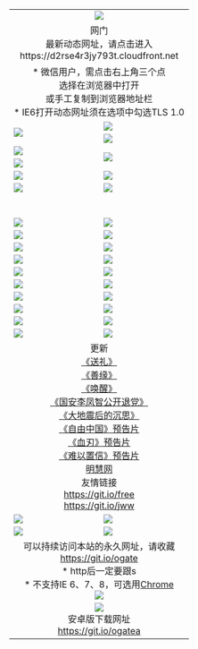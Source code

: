 ﻿<table>
  <tr></tr>
  <tr><td colspan=2 align=center><img src="https://cloud.githubusercontent.com/assets/11880933/13434984/f430fae2-e012-11e5-814f-c2df1e82b247.jpg" /></td></tr>
  <tr><td colspan=2 align=center>网门<br>最新动态网址，请点击进入
<br>https://d2rse4r3jy793t.cloudfront.net
    </td>
  </tr>
  <tr>
    <td colspan=2 align=center>* 微信用户，需点击右上角三个点<br>选择在浏览器中打开<br>或手工复制到浏览器地址栏
    <br>* IE6打开动态网址须在选项中勾选TLS 1.0</td>
  </tr>
  <tr>
    <td rowspan=2><a href="https://d2rse4r3jy793t.cloudfront.net/ogUP.aspx?name=11DKC.mp4&list=11DKC" target="_blank"><img src="https://d2rse4r3jy793t.cloudfront.net/Up/11DKC1.jpg" /></a></td> 
    <td><div><a href="https://d2rse4r3jy793t.cloudfront.net/ogUP.aspx?name=LRWS.mp4&list=LRWS" target="_blank"><img src="https://d2rse4r3jy793t.cloudfront.net/Up/LRWS.jpg" /></a></td>
   </tr>
  <tr>
    <td><a href="https://d2rse4r3jy793t.cloudfront.net/ogNiceVedio.aspx" target="_blank"><img src="https://d2rse4r3jy793t.cloudfront.net/Up/11TGKDY.jpg" /></a></td>
  </tr>
  <tr>
    <td><a href="https://d2rse4r3jy793t.cloudfront.net/ogUP.aspx?name=JQR.mp4&count=2" target="_blank"><img src="https://d2rse4r3jy793t.cloudfront.net/Up/JQR.jpg" /></a></td>   
    <td rowspan=2><a href="https://d2rse4r3jy793t.cloudfront.net/ogUP.aspx?name=JP.mp4&count=9" target="_blank"><img src="https://d2rse4r3jy793t.cloudfront.net/Up/JP.jpg" /></td>
  </tr>
  <tr>
    <td><a href="https://d2rse4r3jy793t.cloudfront.net/ogUP.aspx?name=WH.mp4" target="_blank"><img src="https://d2rse4r3jy793t.cloudfront.net/Up/WH.jpg" /></a></td>
  </tr>
  <tr>
    <td><a href="https://d2rse4r3jy793t.cloudfront.net/ogUP.aspx?name=SSZJ.mp4&list=SSZJ" target="_blank"><img src="https://d2rse4r3jy793t.cloudfront.net/Up/SSZJ.jpg" /></a></td>
    <td><a href="https://d2rse4r3jy793t.cloudfront.net/ogUP.aspx?name=1XQK.mp4&count=13" target="_blank"><img src="https://d2rse4r3jy793t.cloudfront.net/Up/1XQK.jpg" /></a</td>
  </tr>
  <tr>
    <td><a href="https://d2rse4r3jy793t.cloudfront.net/ogUP.aspx?name=ZY.mp4&count=2015|16" target="_blank"><img src="https://d2rse4r3jy793t.cloudfront.net/Up/ZY.jpg" /></a</td>
    <td><a href="https://d2rse4r3jy793t.cloudfront.net/ogUP.aspx?name=XTFY.mp4&count=B|2,A|24" target="_blank"><img src="https://d2rse4r3jy793t.cloudfront.net/Up/XTFY.jpg" /></a></td>
  </tr>
  <tr height="40">
  </tr>
  <tr>
    <td><a href="https://d2rse4r3jy793t.cloudfront.net/ogUP.aspx?name=4EE/QQ.mp4&list=4EEQQ" target="_blank"><img src="https://d2rse4r3jy793t.cloudfront.net/Up/4EE/QQ0.jpg"/></a></td>
    <td><a href="https://d2rse4r3jy793t.cloudfront.net/ogUP.aspx?name=4EE/HQ.mp4&list=4EEHQ" target="_blank"><img src="https://d2rse4r3jy793t.cloudfront.net/Up/4EE/HQ0.jpg"/></a></td>
  </tr>
  <tr>
    <td><a href="https://d2rse4r3jy793t.cloudfront.net/ogUP.aspx?name=4EE/ZG.mp4&list=4EEZG" target="_blank"><img src="https://d2rse4r3jy793t.cloudfront.net/Up/4EE/ZG0.jpg"/></a></td>
    <td><a href="https://d2rse4r3jy793t.cloudfront.net/ogUP.aspx?name=4EE/DJ.mp4&list=4EEDJ" target="_blank"><img src="https://d2rse4r3jy793t.cloudfront.net/Up/4EE/DJ0.jpg"/></a></td>
  </tr>
  <tr>
    <td><a href="https://d2rse4r3jy793t.cloudfront.net/ogUP.aspx?name=4EE/GX.mp4&list=4EEGX" target="_blank"><img src="https://d2rse4r3jy793t.cloudfront.net/Up/4EE/GX0.jpg"/></a></td>
    <td><a href="https://d2rse4r3jy793t.cloudfront.net/ogUP.aspx?name=4EE/HD.mp4&list=4EEHD" target="_blank"><img src="https://d2rse4r3jy793t.cloudfront.net/Up/4EE/HD0.jpg"/></a></td>
  </tr>
  <tr>
    <td><a href="https://d2rse4r3jy793t.cloudfront.net/ogUP.aspx?name=4EE/TX.mp4&list=4EETX" target="_blank"><img src="https://d2rse4r3jy793t.cloudfront.net/Up/4EE/TX0.jpg"/></a></td>
    <td><a href="https://d2rse4r3jy793t.cloudfront.net/ogUP.aspx?name=4EE/WZ.mp4&list=4EEWZ" target="_blank"><img src="https://d2rse4r3jy793t.cloudfront.net/Up/4EE/WZ0.jpg"/></a></td>
  </tr>
  <tr>
    <td><a href="https://d2rse4r3jy793t.cloudfront.net/onUP.aspx?name=https://d1pog55izwmvoe.cloudfront.net/" target="_blank"><img src="https://d2rse4r3jy793t.cloudfront.net/Up/0DTW.jpg"/></a></td>
    <td><a href="https://d2rse4r3jy793t.cloudfront.net/onUP.aspx?name=https://d240ns8up8earz.cloudfront.net/acenter/" target="_blank"><img src="https://d2rse4r3jy793t.cloudfront.net/Up/0TDW.jpg" /></a></td>
  </tr>
  <tr>
    <td><a href="https://d2rse4r3jy793t.cloudfront.net/onUP.aspx?name=https://d4508d6vomz2p.cloudfront.net/gb/nsc413.htm" target="_blank"><img src="https://d2rse4r3jy793t.cloudfront.net/Up/0DJY.jpg" /></a></td>
    <td><a href="https://d2rse4r3jy793t.cloudfront.net/onUP.aspx?name=https://dilo7bqpjb57y.cloudfront.net/xtr/gb/prog204.html" target="_blank"><img src="https://d2rse4r3jy793t.cloudfront.net/Up/0XTR.jpg" /></a></td>
  </tr>
  <tr>
    <td><a href="https://d2rse4r3jy793t.cloudfront.net/onUP.aspx?name=https://d3aj00iefsmfgc.cloudfront.net/" target="_blank"><img src="https://d2rse4r3jy793t.cloudfront.net/Up/0MHW.jpg" /></a></td>
    <td><a href="https://d2rse4r3jy793t.cloudfront.net/onUP.aspx?name=https://d20wz7qt14x5d2.cloudfront.net/" target="_blank"><img src="https://d2rse4r3jy793t.cloudfront.net/Up/0ZJW.jpg" /></a></td>
  </tr>
  <tr>
    <td><a href="https://d2rse4r3jy793t.cloudfront.net/ogUP.aspx?name=0FG.zip" target="_blank"><img src="https://d2rse4r3jy793t.cloudfront.net/Up/0FG.jpg" /></a></td>
    <td><a href="https://d2rse4r3jy793t.cloudfront.net/ogUP.aspx?name=0FGA.apk" target="_blank"><img src="https://d2rse4r3jy793t.cloudfront.net/Up/0FGA.jpg" /></a></td>
  </tr>
  <tr>
    <td><a href="https://d2rse4r3jy793t.cloudfront.net/ogUP.aspx?name=0U.zip" target="_blank"><img src="https://d2rse4r3jy793t.cloudfront.net/Up/0U.jpg" /></a></td>
    <td><a href="https://d2rse4r3jy793t.cloudfront.net/ogUP.aspx?name=0UA.apk" target="_blank"><img src="https://d2rse4r3jy793t.cloudfront.net/Up/0UA.jpg" /></a></td>
  </tr>
  <tr>
    <td><a href="https://d2rse4r3jy793t.cloudfront.net/ogUP.aspx?name=0iPPOTV.zip" target="_blank"><img src="https://d2rse4r3jy793t.cloudfront.net/Up/0iPPOTV.jpg" /></a></td>
    <td><a href="https://d2rse4r3jy793t.cloudfront.net/ogUP.aspx?name=0iNTD.apk" target="_blank"><img src="https://d2rse4r3jy793t.cloudfront.net/Up/0iNTD.jpg" /></a></td>
  </tr>
  <tr>
    <td colspan=2 align=center>更新<br>
      <a href="https://d2rse4r3jy793t.cloudfront.net/ogUP.aspx?name=4ESL.mp4" target="_blank">《送礼》</a><br>
      <a href="https://d2rse4r3jy793t.cloudfront.net/ogUP.aspx?name=4ESY.mp4" target="_blank">《善缘》</a><br>
      <a href="https://d2rse4r3jy793t.cloudfront.net/ogUP.aspx?name=4EHX.mp4" target="_blank">《唤醒》</a><br>
      <a href="https://d2rse4r3jy793t.cloudfront.net/ogUP.aspx?name=4LFZ.mp4" target="_blank">《国安李凤智公开退党》</a><br>
      <a href="https://d2rse4r3jy793t.cloudfront.net/ogUP.aspx?name=4DDZHDCS.mp4" target="_blank">《大地震后的沉思》</a><br>
      <a href="https://d2rse4r3jy793t.cloudfront.net/ogUP.aspx?name=11ZYZG0.mp4" target="_blank">《自由中国》预告片</a><br>
      <a href="https://d2rse4r3jy793t.cloudfront.net/ogUP.aspx?name=11XR.mp4" target="_blank">《血刃》预告片</a><br>
      <a href="https://d2rse4r3jy793t.cloudfront.net/ogUP.aspx?name=11NYZX.mp4&count=2" target="_blank">《难以置信》预告片</a><br>
      <a href="https://d2rse4r3jy793t.cloudfront.net/onUP.aspx?name=https://www.minghui.org/" target="_blank">明慧网</a><br>
      友情链接<br>
      <a href="https://d2rse4r3jy793t.cloudfront.net/onUP.aspx?name=https://git.io/free" target="_blank">https://git.io/free</a><br>
      <a href="https://d2rse4r3jy793t.cloudfront.net/onUP.aspx?name=https://git.io/jww" target="_blank">https://git.io/jww</a></td>
    </td>
  </tr>
  <tr>
    <td><a href="https://d2rse4r3jy793t.cloudfront.net/ogNice.aspx" target="_blank"><img src="https://d2rse4r3jy793t.cloudfront.net/Up/0WCYY.jpg" /></a></td>
    <td><a href="https://d2rse4r3jy793t.cloudfront.net/onCO.aspx?ob=600事物&op=增删改&args=WH1~%23类型6新闻%7c%23类型6评论&mode=" target="_blank"><img src="https://d2rse4r3jy793t.cloudfront.net/Up/0WZTT.jpg" /></a></td> 
  </tr>
  <tr>
    <td><a href="https://d2rse4r3jy793t.cloudfront.net/ogDY.aspx" target="_blank"><img src="https://d2rse4r3jy793t.cloudfront.net/Up/0FK.jpg" /></a></td>
    <td><a href="https://d2rse4r3jy793t.cloudfront.net/ogST.aspx" target="_blank"><img src="https://d2rse4r3jy793t.cloudfront.net/Up/0ST.jpg" /></a></td> 
  </tr>
  <tr>
    <td colspan=2 align=center>可以持续访问本站的永久网址，请收藏<br/><a href="https://git.io/ogate" target="_blank">https://git.io/ogate</a><br/>* http后一定要跟s<br/>* 不支持IE 6、7、8，可选用<a href="https://d2rse4r3jy793t.cloudfront.net/ogUP.aspx?name=0ChromePortable.zip">Chrome</a><br/><a href="https://d2rse4r3jy793t.cloudfront.net/Up/0WMGDL2.png" target="_blank"><img src="https://d2rse4r3jy793t.cloudfront.net/Up/0WMGD2.png"/></a></td>
  </tr>
  <tr>
    <td colspan=2 align=center><a href="https://d2rse4r3jy793t.cloudfront.net/ogUP.aspx?name=0oGate.apk" target="_blank"><img src="https://cloud.githubusercontent.com/assets/11880933/13720399/75e143ee-e842-11e5-9f0a-1421f423c80f.jpg" /></a><br>安卓版下载网址<br><a href="https://git.io/ogatea">https://git.io/ogatea</a></td>
  </tr>
  <!--tr>
    <td colspan=2 align=center>可能失效的动态网址
    </td>
  </tr-->
</table>
